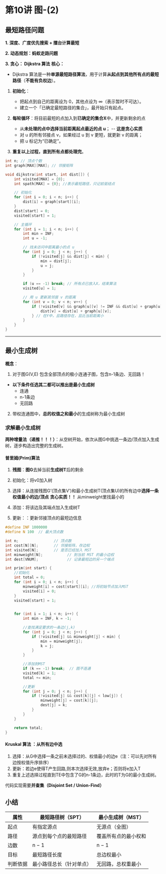 # 第10讲 图-(2)

## 最短路径问题

**1. 深度、广度优先搜索 + 擂台计算最短**

**2. 动态规划：蚂蚁走路问题**

**3. 贪心： Dijkstra 算法**
**核心：**
+ Dijkstra 算法是一种**单源最短路径算法**，用于计算**从起点到其他所有点的最短路径**（**不能有负权边**）。

1. **初始化**：

   * 把起点到自己的距离设为 0，其他点设为 ∞（表示暂时不可达）。
   * 建立一个「已确定最短路径的集合」，最开始只有起点。

2. **每轮循环**：将目前最短的点加入到**已确定的集合X**中，并更新剩余的点

   * 从**未处理的点中选择当前距离起点最近的点 u**； -- **这是贪心实质**
   * 对 u 的所有邻接点 v，如果经过 u 到 v 更短，就更新 v 的距离；
   * 把 u 标记为“已确定”。


3. **重复以上过程，直到所有点都处理完**。


```c
int n; // 顶点个数
int graph[MAX][MAX]; // 邻接矩阵

void dijkstra(int start, int dist[]) {
    int visited[MAX] = {0};
    int spath[MAX] = {0}; //表示最短路径，只记前驱结点

    // 初始化
    for (int i = 0; i < n; i++) {
        dist[i] = graph[start][i];
    }
    dist[start] = 0;
    visited[start] = 1;

    // 主循环
    for (int i = 1; i < n; i++) {
        int min = INF;
        int u = -1;

        // 找未访问中距离最小的点 u
        for (int j = 0; j < n; j++) {
            if (!visited[j] && dist[j] < min) {
                min = dist[j];
                u = j;
            }
        }

        if (u == -1) break; // 所有点已放入X，结束算法
        visited[u] = 1;

        // 用 u 更新其邻居 v 的距离
        for (int v = 0; v < n; v++) {
            if (!visited[v] && graph[u][v] != INF && dist[u] + graph[u][v] < dist[v]) {
                dist[v] = dist[u] + graph[u][v];
            } // 在Y中，且路径存在，且比当前距离小
        }
    }
}
```
---
## 最小生成树


 **概念**： 
 1. 对于图G(V,E) 包含全部顶点的极小连通子图，包含n-1条边、无回路！
   + **以下条件任选其二都可以推出是最小生成树**
      + 连通
      + n-1条边
      + 无回路
2. 带权连通图中，**总的权值之和最小**的生成树称为最小生成树

### 求解最小生成树

**两种增量法（递推！！！）**：从空树开始，依次从图G中挑选一条边/顶点加入生成树，逐步构造出完整的生成树。

#### 普里姆(Prim)算法

1. **残图**：**图G**去掉当前**生成树T**后的剩余
   
2. 初始化：将v0加入树
3. 选择：从连接残图G’(顶点集V’)和最小生成树T(顶点集U)的所有边中**选择一条权值最小的边/顶点** **贪心实质！！** 从minweight里找最小的
4. 添加：将该边及其端点加入生成树T
5. 更新：：更新邻接顶点的最短边信息

```C
#define INF 1000000
#define N 100  // 最大顶点数

int n;                // 顶点数
int cost[N][N];       // 邻接矩阵，存边权
int visited[N];       // 是否已经加入 MST
int minweight[N];           // 到当前 MST 的最小边权
int dest[VNUM];             // 记录最短边的另一个端点

int prim(int start) {
    //初始化
    int total = 0;
    for (int i = 0; i < n; i++) {
        minweight[i] = cost[start][i]; //将初始节点加入MST
        visited[i] = 0;
    }
    visited[start] = 1;

    
    for (int i = 1; i < n; i++) {
        int min = INF, k = -1;

        //查找满足要求的一条边(j,k)
        for (int j = 0; j < n; j++) {
            if (!visited[j] && minweight[j] < min) {
                min = minweight[j];
                k = j;
            }
        }

        //添加到MST
        if (k == -1) break;  // 图不连通
        visited[k] = 1;
        total += min;

        //更新
        for (int j = 0; j < n; j++) {
            if (!visited[j] && cost[k][j] < low[j]) {
                minweight[j] = cost[k][j];
                dest[j] = k;
            }
        }
    }

    return total;
}

```

#### Kruskal 算法 ：从所有边中选

1. 选择：从G中选择一条之前未选择过的、权值最小的边e（注：可以先对所有边按权值升序排序）
2. 更新：若边e使得T产生回路,则本次选择无效,放弃e；否则将e加入T
3. 重复上述选择过程直到TE中包含了G的n-1条边，此时的T为G的最小生成树。

代码实现需要**并查集（Disjoint Set / Union-Find）**

## 小结
| 属性   | 最短路径树（SPT）   | 最小生成树（MST） |
| ---- | ------------ | ---------- |
| 起点   | 有指定源点        | 无源点（全图）    |
| 路径   | 源点到每个点的最短路径  | 覆盖所有点的最小权和 |
| 边数   | n − 1        | n − 1      |
| 目标   | 最短路径长度       | 总边权最小      |
| 判断依据 | 最小路径总长（针对单点） | 无回路，总权重最小  |
